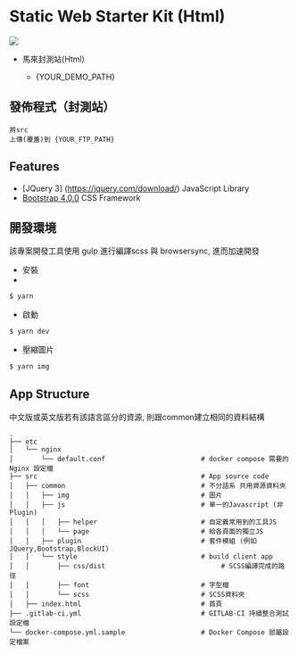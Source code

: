 # Static Web Starter Kit (Html)


<img src="./thumb.jpg">


- 馬來封測站(Html)
  
  * {YOUR_DEMO_PATH}


## 發佈程式（封測站）

```
將src
上傳(覆蓋)到 {YOUR_FTP_PATH}

```

## Features

* [JQuery 3] (https://jquery.com/download/) JavaScript Library
* [Bootstrap 4.0.0](http://bootstrap.hexschool.com/docs/4.0/components/popovers/) CSS Framework


## 開發環境

該專案開發工具使用 gulp 進行編譯scss 與 browsersync, 進而加速開發

- 安裝
- 
```bash
$ yarn
```

- 啟動

```bash
$ yarn dev
```

- 壓縮圖片

```bash
$ yarn img
```




## App Structure

中文版或英文版若有該語言區分的資源, 則跟common建立相同的資料結構


```
.
├── etc
│   └── nginx
│       └── default.conf                        # docker compose 需要的 Nginx 設定檔
├── src                                         # App source code
│   ├── common                                  # 不分語系 共用資源資料夾
│   │   ├── img                                 # 圖片
│   │   ├── js                                  # 單一的Javascript (非Plugin)
│   │   │   ├── helper                          # 自定義常用到的工具JS
│   │   │   └── page                            # 給各頁面的獨立JS
│   │   ├── plugin                              # 套件模組 (例如JQuery,Bootstrap,BlockUI)
│   │   └── style                               # build client app
│   │       ├── css/dist                             # SCSS編譯完成的路徑
│   │       ├── font                            # 字型檔
│   │       └── scss                            # SCSS資料夾
│   ├── index.html                              # 首頁
├── .gitlab-ci.yml                              # GITLAB-CI 持續整合測試設定檔
└── docker-compose.yml.sample                   # Docker Compose 部屬設定檔案
```
